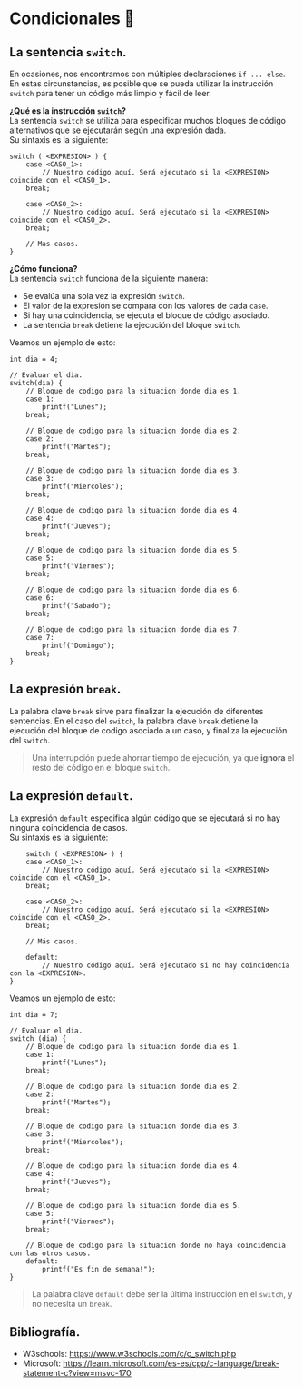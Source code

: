 # Condicionales 🤔
## La sentencia `switch`.
En ocasiones, nos encontramos con múltiples declaraciones `if ... else`. En estas circunstancias, es posible que se pueda utilizar la instrucción `switch` para tener un código más limpio y fácil de leer.

**¿Qué es la instrucción `switch`?**<br>
La sentencia `switch` se utiliza para especificar muchos bloques de código alternativos que se ejecutarán según una expresión dada.<br>
Su sintaxis es la siguiente:
```
switch ( <EXPRESION> ) {
    case <CASO_1>:
        // Nuestro código aquí. Será ejecutado si la <EXPRESION> coincide con el <CASO_1>.
    break;

    case <CASO_2>:
        // Nuestro código aquí. Será ejecutado si la <EXPRESION> coincide con el <CASO_2>.
    break;

    // Mas casos.
}
```

**¿Cómo funciona?**<br>
La sentencia `switch` funciona de la siguiente manera:
- Se evalúa una sola vez la expresión `switch`.
- El valor de la expresión se compara con los valores de cada `case`.
- Si hay una coincidencia, se ejecuta el bloque de código asociado.
- La sentencia `break` detiene la ejecución del bloque `switch`.

Veamos un ejemplo de esto:
```
int dia = 4;

// Evaluar el dia.
switch(dia) {
    // Bloque de codigo para la situacion donde dia es 1.
    case 1:
        printf("Lunes");
    break;

    // Bloque de codigo para la situacion donde dia es 2.
    case 2:
        printf("Martes");
    break;
    
    // Bloque de codigo para la situacion donde dia es 3.
    case 3:
        printf("Miercoles");
    break;

    // Bloque de codigo para la situacion donde dia es 4.
    case 4:
        printf("Jueves");
    break;

    // Bloque de codigo para la situacion donde dia es 5.
    case 5:
        printf("Viernes");
    break;

    // Bloque de codigo para la situacion donde dia es 6.
    case 6:
        printf("Sabado");
    break;

    // Bloque de codigo para la situacion donde dia es 7.
    case 7:
        printf("Domingo");
    break;
}
```

## La expresión `break`.
La palabra clave `break` sirve para finalizar la ejecución de diferentes sentencias. En el caso del `switch`, la palabra clave `break` detiene la ejecución del bloque de codigo asociado a un caso, y finaliza la ejecución del `switch`.

> Una interrupción puede ahorrar tiempo de ejecución, ya que **ignora** el resto del código en el bloque `switch`.

## La expresión `default`.
La expresión `default` especifica algún código que se ejecutará si no hay ninguna coincidencia de casos.<br>
Su sintaxis es la siguiente:
```
    switch ( <EXPRESION> ) {
    case <CASO_1>:
        // Nuestro código aquí. Será ejecutado si la <EXPRESION> coincide con el <CASO_1>.
    break;

    case <CASO_2>:
        // Nuestro código aquí. Será ejecutado si la <EXPRESION> coincide con el <CASO_2>.
    break;

    // Más casos.

    default:
        // Nuestro código aquí. Será ejecutado si no hay coincidencia con la <EXPRESION>.
}
```

Veamos un ejemplo de esto:
```
int dia = 7;

// Evaluar el dia.
switch (dia) {
    // Bloque de codigo para la situacion donde dia es 1.
    case 1:
        printf("Lunes");
    break;

    // Bloque de codigo para la situacion donde dia es 2.
    case 2:
        printf("Martes");
    break;
    
    // Bloque de codigo para la situacion donde dia es 3.
    case 3:
        printf("Miercoles");
    break;

    // Bloque de codigo para la situacion donde dia es 4.
    case 4:
        printf("Jueves");
    break;

    // Bloque de codigo para la situacion donde dia es 5.
    case 5:
        printf("Viernes");
    break;

    // Bloque de codigo para la situacion donde no haya coincidencia con las otros casos.
    default:
        printf("Es fin de semana!");
}
```

> La palabra clave `default` debe ser la última instrucción en el `switch`, y no necesita un `break`.

## Bibliografía.
- W3schools: https://www.w3schools.com/c/c_switch.php
- Microsoft: https://learn.microsoft.com/es-es/cpp/c-language/break-statement-c?view=msvc-170
